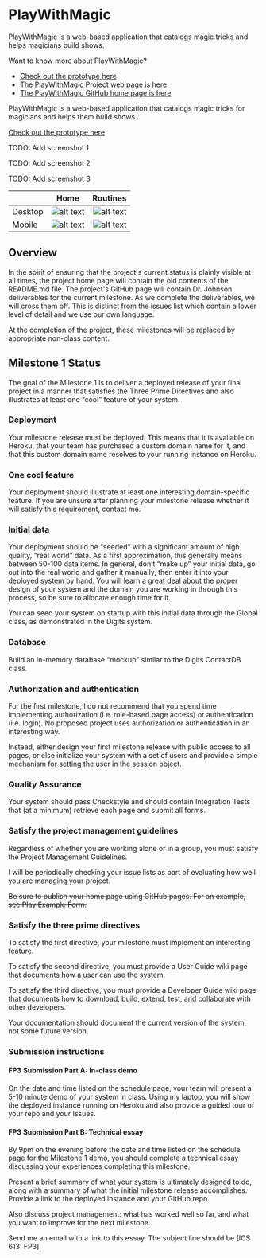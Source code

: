 PlayWithMagic
=============

PlayWithMagic is a web-based application that catalogs magic tricks and helps magicians build shows.

Want to know more about PlayWithMagic?
  * [Check out the prototype here](http://mark.nelson.engineer/PlayWithMagic/mockup/)
  * [The PlayWithMagic Project web page is here](http://playwithmagic.github.io/PlayWithMagic/)
  * [The PlayWithMagic GitHub home page is here](https://github.com/PlayWithMagic/PlayWithMagic/)

PlayWithMagic is a web-based application that catalogs magic tricks for magicians and helps them build shows.

[Check out the prototype here](http://mark.nelson.engineer/PlayWithMagic/mockup/)

TODO:  Add screenshot 1

TODO:  Add screenshot 2

TODO:  Add screenshot 3

|               | Home          | Routines  |
| ------------- |:-------------:| -----:|
| Desktop       | ![alt text](https://github.com/PlayWithMagic/PlayWithMagic/raw/master/doc/images/Desktop_Home.png "Logo Title Text 1") | ![alt text](https://github.com/PlayWithMagic/PlayWithMagic/raw/master/doc/images/Desktop_routines.PNG "") |
| Mobile        | ![alt text](https://github.com/PlayWithMagic/PlayWithMagic/raw/master/doc/images/Mobile_home.PNG "Logo Title Text 1")      |   ![alt text](https://github.com/PlayWithMagic/PlayWithMagic/raw/master/doc/images/Mobile_routines.PNG "") |


Overview
--------
In the spirit of ensuring that the project's current status is plainly visible at all times, the project home page
will contain the old contents of the README.md file.  The project's GitHub page will contain Dr. Johnson deliverables 
for the current milestone.  As we complete the deliverables, we will cross them off.  This is distinct from the issues 
list which contain a lower level of detail and we use our own language.

At the completion of the project, these milestones will be replaced by appropriate non-class content.
            
Milestone 1 Status
------------------
The goal of the Milestone 1 is to deliver a deployed release of your final project in a manner that satisfies the Three 
Prime Directives and also illustrates at least one “cool” feature of your system.

### Deployment
Your milestone release must be deployed. This means that it is available on Heroku, that your team has purchased a 
custom domain name for it, and that this custom domain name resolves to your running instance on Heroku.

### One cool feature
Your deployment should illustrate at least one interesting domain-specific feature. If you are unsure after planning 
your milestone release whether it will satisfy this requirement, contact me.

### Initial data
Your deployment should be “seeded” with a significant amount of high quality, “real world” data. As a first 
approximation, this generally means between 50-100 data items. In general, don’t “make up” your initial data, go out 
into the real world and gather it manually, then enter it into your deployed system by hand. You will learn a great 
deal about the proper design of your system and the domain you are working in through this process, so be sure to 
allocate enough time for it.

You can seed your system on startup with this initial data through the Global class, as demonstrated in the Digits 
system.

### Database
Build an in-memory database “mockup” similar to the Digits ContactDB class.

### Authorization and authentication
For the first milestone, I do not recommend that you spend time implementing authorization (i.e. role-based page access)
 or authentication (i.e. login). No proposed project uses authorization or authentication in an interesting way.

Instead, either design your first milestone release with public access to all pages, or else initialize your system 
with a set of users and provide a simple mechanism for setting the user in the session object.

### Quality Assurance
Your system should pass Checkstyle and should contain Integration Tests that (at a minimum) retrieve each page and 
submit all forms.

### Satisfy the project management guidelines
Regardless of whether you are working alone or in a group, you must satisfy the Project Management Guidelines.

I will be periodically checking your issue lists as part of evaluating how well you are managing your project.

~~Be sure to publish your home page using GitHub pages. For an example, see Play Example Form.~~

### Satisfy the three prime directives
To satisfy the first directive, your milestone must implement an interesting feature.

To satisfy the second directive, you must provide a User Guide wiki page that documents how a user can use the system.

To satisfy the third directive, you must provide a Developer Guide wiki page that documents how to download, build, 
extend, test, and collaborate with other developers.

Your documentation should document the current version of the system, not some future version.

### Submission instructions

#### FP3 Submission Part A: In-class demo
On the date and time listed on the schedule page, your team will present a 5-10 minute demo of your system in class. 
Using my laptop, you will show the deployed instance running on Heroku and also provide a guided tour of your repo and 
your Issues.

#### FP3 Submission Part B: Technical essay
By 9pm on the evening before the date and time listed on the schedule page for the Milestone 1 demo, you should 
complete a technical essay discussing your experiences completing this milestone.

Present a brief summary of what your system is ultimately designed to do, along with a summary of what the initial 
milestone release accomplishes. Provide a link to the deployed instance and your GitHub repo.

Also discuss project management: what has worked well so far, and what you want to improve for the next milestone.

Send me an email with a link to this essay. The subject line should be [ICS 613: FP3].
